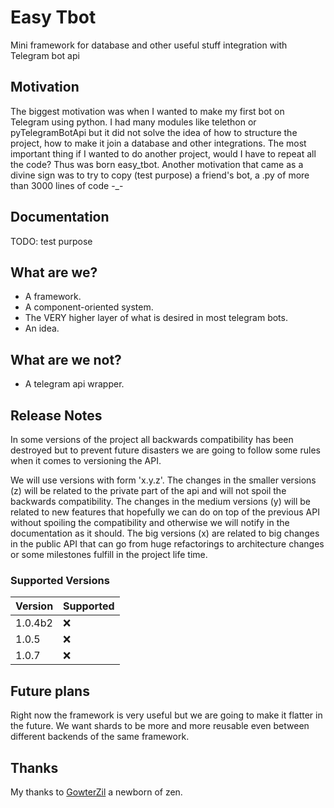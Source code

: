 # Easy Tbot

Mini framework for database and other useful stuff integration with Telegram bot api

## Motivation

The biggest motivation was when I wanted to make my first bot on Telegram using python. I had many modules like telethon or pyTelegramBotApi but it did not solve the idea of how to structure the project, how to make it join a database and other integrations. The most important thing if I wanted to do another project, would I have to repeat all the code? Thus was born easy_tbot. Another motivation that came as a divine sign was to try to copy (test purpose) a friend's bot, a .py of more than 3000 lines of code -_-

## Documentation

TODO: test purpose

## What are we?

- A framework.
- A component-oriented system.
- The VERY higher layer of what is desired in most telegram bots.
- An idea.

## What are we not?

- A telegram api wrapper.

## Release Notes

In some versions of the project all backwards compatibility has been destroyed but to prevent future disasters we are going to follow some rules when it comes to versioning the API.

We will use versions with form 'x.y.z'. The changes in the smaller versions (z) will be related to the private part of the api and will not spoil the backwards compatibility. The changes in the medium versions (y) will be related to new features that hopefully we can do on top of the previous API without spoiling the compatibility and otherwise we will notify in the documentation as it should. The big versions (x) are related to big changes in the public API that can go from huge refactorings to architecture changes or some milestones fulfill in the project life time.

### Supported Versions

| Version | Supported          |
| ------- | ------------------ |
| 1.0.4b2 | :x:                |
| 1.0.5   | :x:                |
| 1.0.7   | :x:                |


## Future plans
Right now the framework is very useful but we are going to make it flatter in the future. We want shards to be more and more reusable even between different backends of the same framework.

## Thanks

My thanks to [GowterZil](https://github.com/GowtherZil) a newborn of zen.
